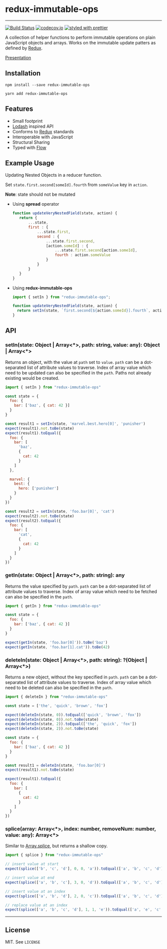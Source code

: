 # redux-immutable-ops
---

[![Build Status](https://travis-ci.org/nitishkr88/redux-immutable-ops.svg?branch=master)](https://travis-ci.org/nitishkr88/redux-immutable-ops)
[![codecov.io](https://codecov.io/gh/nitishkr88/redux-immutable-ops/branch/master/graph/badge.svg)](https://codecov.io/gh/nitishkr88/redux-immutable-ops)
[![styled with prettier](https://img.shields.io/badge/styled_with-prettier-ff69b4.svg)](https://github.com/prettier/prettier)

A collection of helper functions to perform immutable operations on plain JavaScript objects and arrays.
Works on the immutable update patters as defined by [Redux](https://redux.js.org/docs/recipes/reducers/ImmutableUpdatePatterns.html).

[Presentation](https://nitishkr88.github.io/redux-immutable-ops/presentations/immutability_patterns)

## Installation
```
npm install --save redux-immutable-ops

yarn add redux-immutable-ops
```

## Features

* Small footprint
* [Lodash](https://lodash.com/) inspired API
* Conforms to [Redux](https://redux.js.org/docs/recipes/reducers/ImmutableUpdatePatterns.html) standards
* Interoperable with JavaScript
* Structural Sharing
* Typed with [Flow](https://flow.org/)

## Example Usage
Updating Nested Objects in a reducer function.

Set `state.first.second[someId].fourth` from `someValue` key in `action`.

**Note**: state should not be mutated
* Using **spread** operator

  ```javascript
  function updateVeryNestedField(state, action) {
     return {
         ...state,
         first : {
             ...state.first,
             second : {
                 ...state.first.second,
                 [action.someId] : {
                     ...state.first.second[action.someId],
                     fourth : action.someValue
                 }
             }
         }
     }
  }
  ```

* Using **redux-immutable-ops**

  ```javascript
  import { setIn } from "redux-immutable-ops";

  function updateVeryNestedField(state, action) {
    return setIn(state, `first.second[${action.someId}].fourth`, action.someValue)
  }
  ```

## API

### setIn(state: Object | Array<\*>, path: string, value: any): Object | Array<\*>

Returns an object, with the value at `path` set to `value`. `path` can be a dot-separated list of attribute
values to traverse. Index of array value which need to be updated can also be specified in the `path`. Paths not already
existing would be created.

```javascript
import { setIn } from "redux-immutable-ops"

const state = {
  foo: {
    bar: ['baz', { cat: 42 }]
  }
}

const result1 = setIn(state, 'marvel.best.hero[0]', 'punisher')
expect(result1).not.toBe(state)
expect(result1).toEqual({
  foo: {
    bar: [
      'baz',
      {
        cat: 42
      }
    ]
  },

  marvel: {
    best: {
      hero: ['punisher']
    }
  }
})

const result2 = setIn(state, 'foo.bar[0]', 'cat')
expect(result2).not.toBe(state)
expect(result2).toEqual({
  foo: {
    bar: [
      'cat',
      {
        cat: 42
      }
    ]
  }
})
```

### getIn(state: Object | Array<\*>, path: string): any

Returns the value specified by `path`. `path` can be a dot-separated list of attribute
values to traverse. Index of array value which need to be fetched can also be specified in the `path`.

```javascript
import { getIn } from "redux-immutable-ops"

const state = {
  foo: {
    bar: ['baz', { cat: 42 }]
  }
}

expect(getIn(state, 'foo.bar[0]')).toBe('baz')
expect(getIn(state, 'foo.bar[1].cat')).toBe(42)
```

### deleteIn(state: Object | Array<\*>, path: string): ?(Object | Array<\*>)

Returns a new object, without the key specified in `path`. `path` can be a dot-separated list of attribute
values to traverse. Index of array value which need to be deleted can also be specified in the `path`.

```javascript
import { deleteIn } from "redux-immutable-ops"

const state = ['the', 'quick', 'brown', 'fox']

expect(deleteIn(state, 0)).toEqual(['quick', 'brown', 'fox'])
expect(deleteIn(state, 0)).not.toBe(state)
expect(deleteIn(state, 2)).toEqual(['the', 'quick', 'fox'])
expect(deleteIn(state, 2)).not.toBe(state)

const state = {
  foo: {
    bar: ['baz', { cat: 42 }]
  }
}

const result1 = deleteIn(state, 'foo.bar[0]')
expect(result1).not.toBe(state)

expect(result1).toEqual({
  foo: {
    bar: [
      {
        cat: 42
      }
    ]
  }
})

```

### splice(array: Array<\*>, index: number, removeNum: number, value: any): Array<\*>

Similar to [Array.splice](https://developer.mozilla.org/en-US/docs/Web/JavaScript/Reference/Global_Objects/Array/splice), but returns a shallow copy.

```javascript
import { splice } from "redux-immutable-ops"

// insert value at start
expect(splice(['b', 'c', 'd'], 0, 0, 'a')).toEqual(['a', 'b', 'c', 'd'])

// insert value at end
expect(splice(['a', 'b', 'c'], 3, 0, 'd')).toEqual(['a', 'b', 'c', 'd'])

// insert value at an index
expect(splice(['a', 'b', 'd'], 2, 0, 'c')).toEqual(['a', 'b', 'c', 'd'])

// replace value at an index
expect(splice(['a', 'b', 'c', 'd'], 1, 1, 'e')).toEqual(['a', 'e', 'c', 'd'])
```

---
## License

MIT. See `LICENSE`
